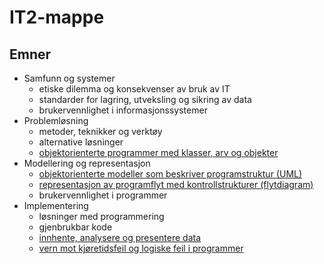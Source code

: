 # IT2-mappe 


## Emner

- Samfunn og systemer
    - etiske dilemma og konsekvenser av bruk av IT
    - standarder for lagring, utveksling og sikring av data
    - brukervennlighet i informasjonssystemer
- Problemløsning
    - metoder, teknikker og verktøy
    - alternative løsninger
    - [objektorienterte programmer med klasser, arv og objekter](./probleml%C3%B8sning/objektorienter.md)
- Modellering og representasjon
    - [objektorienterte modeller som beskriver programstruktur (UML)](./modellering-og-representasjon/UML.md)
    - [representasjon av programflyt med kontrollstrukturer (flytdiagram)](./modellering-og-representasjon/flytdiagram.md)
    - brukervennlighet i programmer
- Implementering
    - løsninger med programmering
    - gjenbrukbar kode
    - [innhente, analysere og presentere data](./implementering/presentere-data.md)
    - [vern mot kjøretidsfeil og logiske feil i programmer](./implementering/feilhaandtering.md)